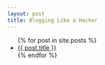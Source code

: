 ```yaml
---
layout: post
title: Blogging Like a Hacker
---
```

<ul>
  {% for post in site.posts %}
    <li>
      <a href="./jeckylltest{{ post.url }}">{{ post.title }}</a>
    </li>
  {% endfor %}
</ul>